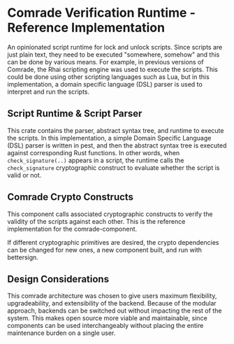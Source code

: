 # Comrade Verification Runtime -  Reference Implementation

An opinionated script runtime for lock and unlock scripts. Since scripts are just plain text, they need to be executed "somewhere, somehow" and this can be done by various means. For example, in previous versions of Comrade, the Rhai scripting engine was used to execute the scripts. This could be done using other scripting languages such as Lua, but in this implementation, a domain specific language (DSL) parser is used to interpret and run the scripts.

## Script Runtime & Script Parser

This crate contains the parser, abstract syntax tree, and runtime to execute the scripts. In this implementation, a simple Domain Specific Language (DSL) parser is written in pest, and then the abstract syntax tree is executed against corresponding Rust functions. In other words, when `check_signature(..)` appears in a script, the runtime calls the `check_signature` cryptographic construct to evaluate whether the script is valid or not.

## Comrade Crypto Constructs

This component calls associated cryptographic constructs to verify the validity of the scripts against each other. This is the reference implementation for the comrade-component.

If different cryptographic primitives are desired, the crypto dependencies can be changed for new ones, a new component built, and run with bettersign.

## Design Considerations 

This comrade architecture was chosen to give users maximum flexibility, upgradeability, and extensibility of the backend. Because of the modular approach, backends can be switched out without impacting the rest of the system. This makes open source more viable and maintainable, since components can be used interchangeably without placing the entire maintenance burden on a single user.
